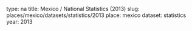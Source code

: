 type: na
title: Mexico / National Statistics (2013)
slug: places/mexico/datasets/statistics/2013
place: mexico
dataset: statistics
year: 2013
